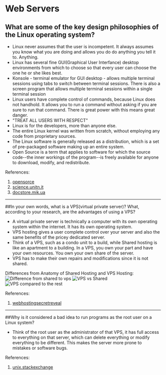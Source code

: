 # Web Servers

## What are some of the key design philosophies of the Linux operating system?
* Linux never assumes that the user is incompetent. It always assumes you know what you are doing and allows you do do anything you tell it to. Anything.
* Linux has several fine GUI(Graphical User Interfance) desktop environments from which to choose so that every user can choose the one he or she likes best.
* Konsole - terminal emulator for GUI desktop - allows multiple terminal sessions using tabs to switch between terminal sessions. There is also a screen program that allows multiple terminal sessions within a single terminal session
* Linux users have complete control of commands, because Linux does not handhold. It allows you to run a command without asking if you are sure to run that command. There is great power with this means great danger.
* "TREAT ALL USERS WITH RESPECT"
* Linux is for the developers, more than anyone else.
* The entire Linux kernel was written from scratch, without employing any code from proprietary sources.
* The Linux software is generally released as a distribution, which is a set of pre-packaged software making up an entire system.
* Open Source is a term that applies to software for which the source code--the inner workings of the program--is freely available for anyone to download, modify, and redistribute.

References:
1. [opensorce](https://opensource.com/business/14/12/linux-philosophy) 
2. [science.unitn.it](http://www.science.unitn.it/~fiorella/guidelinux/gs/node22.html)
3. [docstore.mik.ua](http://docstore.mik.ua/orelly/linux/run/ch01_07.htm)

----

##In your own words, what is a VPS(virtual private server)? What, according to your research, are the advantages of using a VPS?
* A virtual private server is technically a computer with its own operating system within the internet. It has its own operating system.
* VPS hosting gives a user complete control over your server and also the same benefits of the pricey dedicated server.
* Think of a VPS, such as a condo unit to a build, while Shared hosting is like an apartment to a building. In a VPS, you own your part and have your own resources. You own your own share of the server.
* VPS has to make their own repairs and modifications since it is not shared.

Differences from Anatomy of Shared Hosting and VPS Hosting:
![Difference from shared to vps](http://www.webhostingsecretrevealed.net/wp-content/uploads/2014/09/shared-vs-vps-hosting-1.jpg "VPS is better")
![VPS vs Shared](http://www.webhostingsecretrevealed.net/wp-content/uploads/2014/09/shared-vs-vps-hosting.jpg "VPS is cooler")
![VPS compared to the rest](http://www.webhostingsecretrevealed.net/wp-content/uploads/2014/09/vps-hosting-compare-with-shared-and-dedicated-hosting.jpg "VPS is different")

References:
1. [webhostingsecretreveal](http://www.webhostingsecretrevealed.net/vps-hosting-guide/)

----

##Why is it considered a bad idea to run programs as the root user on a Linux system?
* Think of the root user as the administrator of that VPS, it has full access to everything on that server, which can delete everything or modify everything to be different. This makes the server more prone to mistakes or software bugs.

References:
1. [unix.stackexchange](http://unix.stackexchange.com/questions/52268/why-is-it-a-bad-idea-to-run-as-root)